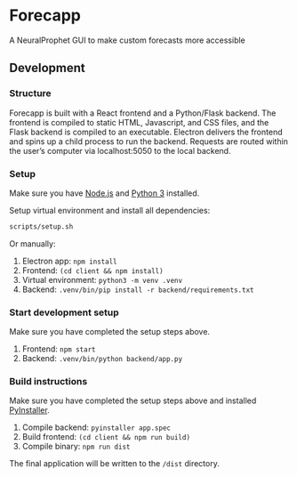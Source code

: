 # Forecapp

A NeuralProphet GUI to make custom forecasts more accessible

## Development

### Structure

Forecapp is built with a React frontend and a Python/Flask backend. The frontend is compiled to static HTML, Javascript, and CSS files, and the Flask backend is compiled to an executable. Electron delivers the frontend and spins up a child process to run the backend. Requests are routed within the user’s computer via localhost:5050 to the local backend.

### Setup

Make sure you have [Node.js](https://nodejs.org/en/download/) and [Python 3](https://www.python.org/downloads/) installed.

Setup virtual environment and install all dependencies:

```bash
scripts/setup.sh
```

Or manually:

1. Electron app: `npm install`
2. Frontend: `(cd client && npm install)`
3. Virtual environment: `python3 -m venv .venv`
4. Backend: `.venv/bin/pip install -r backend/requirements.txt`

### Start development setup

Make sure you have completed the setup steps above.

1. Frontend: `npm start`
2. Backend: `.venv/bin/python backend/app.py`

### Build instructions

Make sure you have completed the setup steps above and installed [PyInstaller](https://pyinstaller.org/en/stable/#quickstart).

1. Compile backend: `pyinstaller app.spec`
2. Build frontend: `(cd client && npm run build)`
4. Compile binary: `npm run dist`

The final application will be written to the `/dist` directory.
